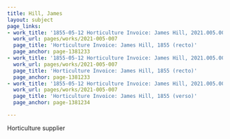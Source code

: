 ```yaml
---
title: Hill, James
layout: subject
page_links:
- work_title: '1855-05-12 Horticulture Invoice: James Hill, 2021.005.007   '
  work_url: pages/works/2021-005-007
  page_title: 'Horticulture Invoice: James Hill, 1855 (recto)'
  page_anchor: page-1381233
- work_title: '1855-05-12 Horticulture Invoice: James Hill, 2021.005.007   '
  work_url: pages/works/2021-005-007
  page_title: 'Horticulture Invoice: James Hill, 1855 (recto)'
  page_anchor: page-1381233
- work_title: '1855-05-12 Horticulture Invoice: James Hill, 2021.005.007   '
  work_url: pages/works/2021-005-007
  page_title: 'Horticulture Invoice: James Hill, 1855 (verso)'
  page_anchor: page-1381234

---
```

<p>Horticulture supplier </p>